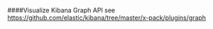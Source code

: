 ####Visualize Kibana Graph API
see https://github.com/elastic/kibana/tree/master/x-pack/plugins/graph
